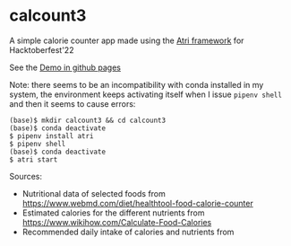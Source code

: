 # calcount3
A simple calorie counter app made using the [Atri framework](https://github.com/Atri-Labs/atrilabs-engine) for Hacktoberfest'22

See the [Demo in github pages](https://mhered.github.io/calcount3/)

Note: there seems to be an incompatibility with conda installed in my system, the environment keeps activating itself when I issue `pipenv shell` and then it seems to cause errors:

```
(base)$ mkdir calcount3 && cd calcount3
(base)$ conda deactivate
$ pipenv install atri
$ pipenv shell
(base)$ conda deactivate
$ atri start
```
Sources: 
* Nutritional data of selected foods from https://www.webmd.com/diet/healthtool-food-calorie-counter
* Estimated calories for the different nutrients from https://www.wikihow.com/Calculate-Food-Calories
* Recommended daily intake of calories and nutrients from 
